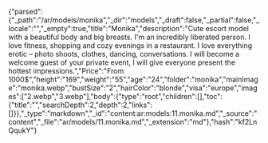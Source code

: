 {"parsed":{"_path":"/ar/models/monika","_dir":"models","_draft":false,"_partial":false,"_locale":"","_empty":true,"title":"Monika","description":"Cute escort model with a beautiful body and big breasts. I'm an incredibly liberated person. I love fitness, shopping and cozy evenings in a restaurant. I love everything erotic – photo shoots, clothes, dancing, conversations. I will become a welcome guest of your private event, I will give everyone present the hottest impressions.","Price":"From 1000$","height":"169","weight":"55","age":"24","folder":"monika","mainImage":"monika.webp","bustSize":"2","hairColor":"blonde","visa":"europe","images":["2.webp","3.webp"],"body":{"type":"root","children":[],"toc":{"title":"","searchDepth":2,"depth":2,"links":[]}},"_type":"markdown","_id":"content:ar:models:11.monika.md","_source":"content","_file":"ar/models/11.monika.md","_extension":"md"},"hash":"kf2LnQqukY"}